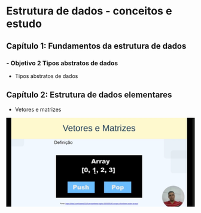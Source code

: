 # Estrutura de dados - conceitos e estudo

## Capítulo 1: Fundamentos da estrutura de dados

### - Objetivo 2 Tipos abstratos de dados

- Tipos abstratos de dados

## Capítulo 2: Estrutura de dados elementares

- Vetores e matrizes

![Vetores e matrizes em estruturas de dados](imagens/vetores%20e%20matrizes.png)

